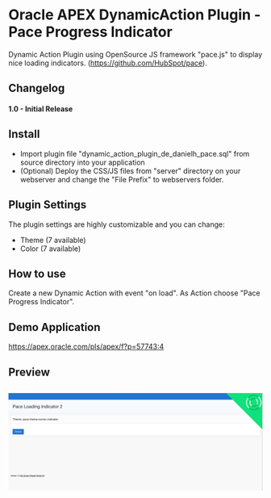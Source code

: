 # Oracle APEX DynamicAction Plugin - Pace Progress Indicator
Dynamic Action Plugin using OpenSource JS framework "pace.js" to display nice loading indicators.
(https://github.com/HubSpot/pace).


## Changelog
#### 1.0 - Initial Release

## Install
- Import plugin file "dynamic_action_plugin_de_danielh_pace.sql" from source directory into your application
- (Optional) Deploy the CSS/JS files from "server" directory on your webserver and change the "File Prefix" to webservers folder.

## Plugin Settings
The plugin settings are highly customizable and you can change:
- Theme (7 available)
- Color (7 available)

## How to use
Create a new Dynamic Action with event "on load". As Action choose "Pace Progress Indicator".

## Demo Application
https://apex.oracle.com/pls/apex/f?p=57743:4

## Preview
![](https://github.com/Dani3lSun/apex-plugin-pace/blob/master/preview.png)
---
